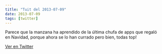 ```yaml
---
title: "Tuit del 2013-07-09"
date: 2013-07-09
tags: [twitter]
---
```


Parece que la manzana ha aprendido de la última chufa de apps que regaló en Navidad, porque ahora se lo han currado pero bien, todas top!



[Ver en Twitter](https://twitter.com/i/web/status/354700103522598912)
